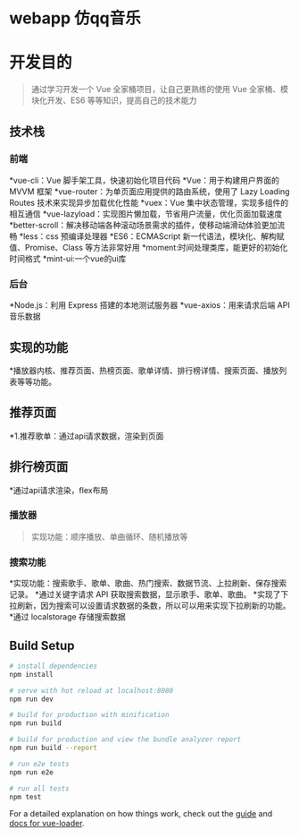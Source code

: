 # webapp 仿qq音乐

# 开发目的  
>通过学习开发一个 Vue 全家桶项目，让自己更熟练的使用 Vue 全家桶、模块化开发、ES6 等等知识，提高自己的技术能力

## 技术栈

### 前端
*vue-cli：Vue 脚手架工具，快速初始化项目代码
*Vue：用于构建用户界面的 MVVM 框架
*vue-router：为单页面应用提供的路由系统，使用了 Lazy Loading Routes 技术来实现异步加载优化性能
*vuex：Vue 集中状态管理，实现多组件的相互通信
*vue-lazyload：实现图片懒加载，节省用户流量，优化页面加载速度
*better-scroll：解决移动端各种滚动场景需求的插件，使移动端滑动体验更加流畅
*less：css 预编译处理器
*ES6：ECMAScript 新一代语法，模块化、解构赋值、Promise、Class 等方法非常好用
*moment:时间处理类库，能更好的初始化时间格式
*mint-ui:一个vue的ui库

### 后台
*Node.js：利用 Express 搭建的本地测试服务器
*vue-axios：用来请求后端 API 音乐数据

## 实现的功能
*播放器内核、推荐页面、热榜页面、歌单详情、排行榜详情、搜索页面、播放列表等等功能。
## 推荐页面
*1.推荐歌单：通过api请求数据，渲染到页面
## 排行榜页面
*通过api请求渲染，flex布局
### 播放器
>实现功能：顺序播放、单曲循环、随机播放等
### 搜索功能
*实现功能：搜索歌手、歌单、歌曲、热门搜索、数据节流、上拉刷新、保存搜索记录。
*通过关键字请求 API 获取搜索数据，显示歌手、歌单、歌曲。
*实现了下拉刷新，因为搜索可以设置请求数据的条数，所以可以用来实现下拉刷新的功能。
*通过 localstorage 存储搜索数据
## Build Setup

``` bash
# install dependencies
npm install

# serve with hot reload at localhost:8080
npm run dev

# build for production with minification
npm run build

# build for production and view the bundle analyzer report
npm run build --report

# run e2e tests
npm run e2e

# run all tests
npm test
```

For a detailed explanation on how things work, check out the [guide](http://vuejs-templates.github.io/webpack/) and [docs for vue-loader](http://vuejs.github.io/vue-loader).


